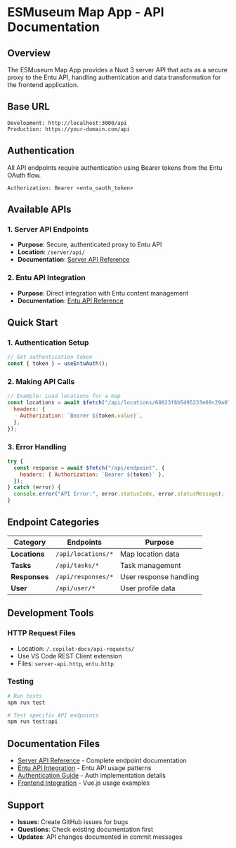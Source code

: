 # ESMuseum Map App - API Documentation

## Overview

The ESMuseum Map App provides a Nuxt 3 server API that acts as a secure proxy to the Entu API, handling authentication and data transformation for the frontend application.

## Base URL

```text
Development: http://localhost:3000/api
Production: https://your-domain.com/api
```

## Authentication

All API endpoints require authentication using Bearer tokens from the Entu OAuth flow.

```http
Authorization: Bearer <entu_oauth_token>
```

## Available APIs

### 1. Server API Endpoints

- **Purpose**: Secure, authenticated proxy to Entu API
- **Location**: `/server/api/`
- **Documentation**: [Server API Reference](./server-api.md)

### 2. Entu API Integration

- **Purpose**: Direct integration with Entu content management
- **Documentation**: [Entu API Reference](./entu-api.md)

## Quick Start

### 1. Authentication Setup

```javascript
// Get authentication token
const { token } = useEntuAuth();
```

### 2. Making API Calls

```javascript
// Example: Load locations for a map
const locations = await $fetch("/api/locations/68823f8b5d95233e69c29a07", {
  headers: {
    Authorization: `Bearer ${token.value}`,
  },
});
```

### 3. Error Handling

```javascript
try {
  const response = await $fetch("/api/endpoint", {
    headers: { Authorization: `Bearer ${token}` },
  });
} catch (error) {
  console.error("API Error:", error.statusCode, error.statusMessage);
}
```

## Endpoint Categories

| Category      | Endpoints          | Purpose                |
| ------------- | ------------------ | ---------------------- |
| **Locations** | `/api/locations/*` | Map location data      |
| **Tasks**     | `/api/tasks/*`     | Task management        |
| **Responses** | `/api/responses/*` | User response handling |
| **User**      | `/api/user/*`      | User profile data      |

## Development Tools

### HTTP Request Files

- Location: `/.copilot-docs/api-requests/`
- Use VS Code REST Client extension
- Files: `server-api.http`, `entu.http`

### Testing

```bash
# Run tests
npm run test

# Test specific API endpoints
npm run test:api
```

## Documentation Files

- [Server API Reference](./server-api.md) - Complete endpoint documentation
- [Entu API Integration](./entu-api.md) - Entu API usage patterns
- [Authentication Guide](./authentication.md) - Auth implementation details
- [Frontend Integration](./examples/frontend-usage.md) - Vue.js usage examples

## Support

- **Issues**: Create GitHub issues for bugs
- **Questions**: Check existing documentation first
- **Updates**: API changes documented in commit messages
